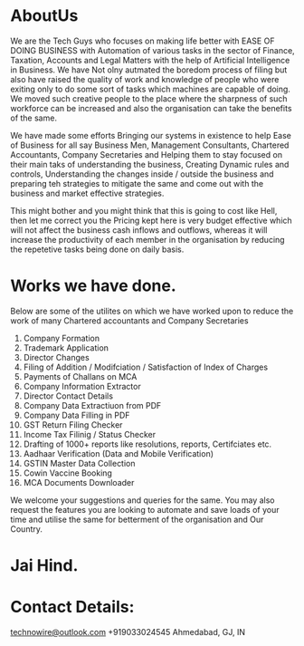 # AboutUs
We are the Tech Guys who focuses on making life better with EASE OF DOING BUSINESS with Automation of various tasks in the sector of Finance, Taxation, Accounts and Legal Matters with the help of Artificial Intelligence in Business. We have Not olny autmated the boredom process of filing but also have raised the quality of work and knowledge of people who were exiting only to do some sort of tasks which machines are capable of doing. We moved such creative people to the place where the sharpness of such workforce can be increased and also the organisation can take the benefits of the same.

We have made some efforts Bringing our systems in existence to help Ease of Business for all say Business Men, Management Consultants, Chartered Accountants, Company Secretaries and Helping them to stay focused on their main taks of understanding the business, Creating Dynamic rules and controls, Understanding the changes inside / outside the business and preparing teh strategies to mitigate the same and come out with the business and market effective strategies.

This might bother and you might think that this is going to cost like Hell, then let me correct you the Pricing kept here is very budget effective which will not affect the business cash inflows and outflows, whereas it will increase the productivity of each member in the organisation by reducing the repetetive tasks being done on daily basis.

# Works we have done.
Below are some of the utilites on which we have worked upon to reduce the work of many Chartered accountants and Company Secretaries
1. Company Formation
2. Trademark Application
3. Director Changes
4. Filing of Addition / Modifciation / Satisfaction of Index of Charges 
5. Payments of Challans on MCA
6. Company Information Extractor
7. Director Contact Details
8. Company Data Extractiuon from PDF
9. Company Data Filling in PDF
10. GST Return Filing Checker
11. Income Tax Filinig / Status Checker
12. Drafting of 1000+ reports like resolutions, reports, Certifciates etc.
13. Aadhaar Verification (Data and Mobile Verification)
14. GSTIN Master Data Collection
15. Cowin Vaccine Booking 
16. MCA Documents Downloader

We welcome your suggestions and queries for the same. You may also request the features you are looking to automate and save loads of your time and utilise the same for betterment of the organisation and Our Country. 

# Jai Hind.

# Contact Details: 
technowire@outlook.com
+919033024545
Ahmedabad, GJ, IN
